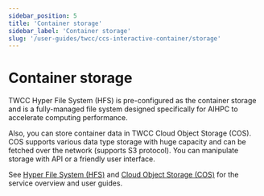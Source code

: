 ```yaml
---
sidebar_position: 5
title: 'Container storage'
sidebar_label: 'Container storage'
slug: '/user-guides/twcc/ccs-interactive-container/storage'
---
```


# Container storage

TWCC Hyper File System (HFS) is pre-configured as the container storage and is a fully-managed file system designed specifically for AIHPC to accelerate computing performance.

Also, you can store container data in TWCC Cloud Object Storage (COS). COS supports various data type storage with huge capacity and can be fetched over the network (supports S3 protocol). You can manipulate storage with API or a friendly user interface.

See [Hyper File System (HFS)](/docs/user-guides/twcc/hfs) and [Cloud Object Storage (COS)](/docs/user-guides/twcc/cos) for the service overview and user guides.

